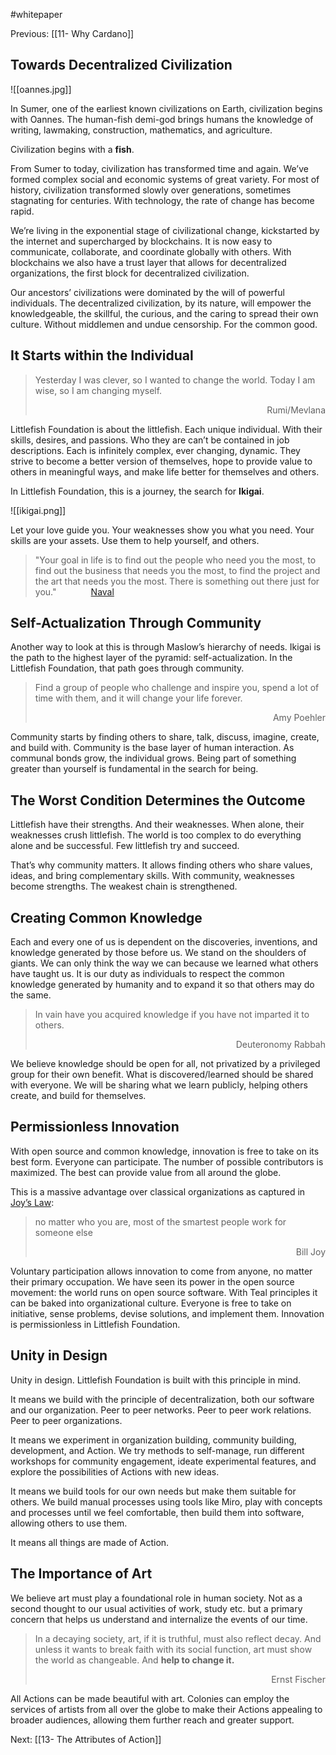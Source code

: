 #whitepaper

Previous: [[11- Why Cardano]]

## Towards Decentralized Civilization
![[oannes.jpg]]

In Sumer, one of the earliest known civilizations on Earth, civilization begins with Oannes. The human-fish demi-god brings humans the knowledge of writing, lawmaking, construction, mathematics, and agriculture. 

Civilization begins with a **fish**.

From Sumer to today, civilization has transformed time and again. We’ve formed complex social and economic systems of great variety. For most of history, civilization transformed slowly over generations, sometimes stagnating for centuries. With technology, the rate of change has become rapid. 
  
We’re living in the exponential stage of civilizational change, kickstarted by the internet and supercharged by blockchains. It is now easy to communicate, collaborate, and coordinate globally with others. With blockchains we also have a trust layer that allows for decentralized organizations, the first block for decentralized civilization. 

Our ancestors’ civilizations were dominated by the will of powerful individuals. The decentralized civilization, by its nature, will empower the knowledgeable, the skillful, the curious, and the caring to spread their own culture. Without middlemen and undue censorship. For the common good.

## It Starts within the Individual 

> Yesterday I was clever, so I wanted to change the world. Today I am wise, so I am changing myself.<div style="text-align: right"> Rumi/Mevlana</div>

Littlefish Foundation is about the littlefish. Each unique individual. With their skills, desires, and passions. Who they are can’t be contained in job descriptions. Each is infinitely complex, ever changing, dynamic. They strive to become a better version of themselves, hope to provide value to others in meaningful ways, and make life better for themselves and others. 

In Littlefish Foundation, this is a journey, the search for **Ikigai**. 

![[ikigai.png]]

Let your love guide you. Your weaknesses show you what you need. Your skills are your assets. Use them to help yourself, and others. 

> "Your goal in life is to find out the people who need you the most, to find out the business that needs you the most, to find the project and the art that needs you the most. There is something out there just for you." 
            [Naval](https://open.spotify.com/episode/5W0RQCDr28VSxVZOYJn3f5?si=t2PhcpLnRpGJo6uMv_fM0g&utm_source=copy-link&nd=1)

## Self-Actualization Through Community 
Another way to look at this is through Maslow’s hierarchy of needs. Ikigai is the path to the highest layer of the pyramid: self-actualization. In the Littlefish Foundation, that path goes through community.

> Find a group of people who challenge and inspire you, spend a lot of time with them, and it will change your life forever.<div style="text-align: right">Amy Poehler</div>

Community starts by finding others to share, talk, discuss, imagine, create, and build with. Community is the base layer of human interaction. As communal bonds grow, the individual grows. Being part of something greater than yourself is fundamental in the search for being. 

## The Worst Condition Determines the Outcome
Littlefish have their strengths. And their weaknesses. When alone, their weaknesses crush littlefish. The world is too complex to do everything alone and be successful. Few littlefish try and succeed. 

That’s why community matters. It allows finding others who share values, ideas, and bring complementary skills. With community, weaknesses become strengths. The weakest chain is strengthened. 

## Creating Common Knowledge
Each and every one of us is dependent on the discoveries, inventions, and knowledge generated by those before us. We stand on the shoulders of giants. We can only think the way we can because we learned what others have taught us. It is our duty as individuals to respect the common knowledge generated by humanity and to expand it so that others may do the same. 

> In vain have you acquired knowledge if you have not imparted it to others. <div style="text-align: right">Deuteronomy Rabbah</div>

We believe knowledge should be open for all, not privatized by a privileged group for their own benefit. What is discovered/learned should be shared with everyone. We will be sharing what we learn publicly, helping others create, and build for themselves. 

## Permissionless Innovation
With open source and common knowledge, innovation is free to take on its best form. Everyone can participate. The number of possible contributors is maximized. The best can provide value from all around the globe. 

This is a massive advantage over classical organizations as captured in [Joy’s Law](https://en.wikipedia.org/wiki/Joy%27s_law_(management)):

> no matter who you are, most of the smartest people work for someone else<div style="text-align: right">Bill Joy</div>

Voluntary participation allows innovation to come from anyone, no matter their primary occupation. We have seen its power in the open source movement: the world runs on open source software. With Teal principles it can be baked into organizational culture. Everyone is free to take on initiative, sense problems, devise solutions, and implement them. Innovation is permissionless in Littlefish Foundation.

## Unity in Design

Unity in design. Littlefish Foundation is built with this principle in mind.

It means we build with the principle of decentralization, both our software and our organization. Peer to peer networks. Peer to peer work relations. Peer to peer organizations. 

It means we experiment in organization building, community building, development, and Action. We try methods to self-manage, run different workshops for community engagement, ideate experimental features, and explore the possibilities of Actions with new ideas. 

It means we build tools for our own needs but make them suitable for others. We build manual processes using tools like Miro, play with concepts and processes until we feel comfortable, then build them into software, allowing others to use them.

It means all things are made of Action. 

## The Importance of Art
We believe art must play a foundational role in human society. Not as a second thought to our usual activities of work, study etc. but a primary concern that helps us understand and internalize the events of our time. 

> In a decaying society, art, if it is truthful, must also reflect decay. And unless it wants to break faith with its social function, art must show the world as changeable. And **help to change it.** <div style="text-align: right">Ernst Fischer</div>

All Actions can be made beautiful with art. Colonies can employ the services of artists from all over the globe to make their Actions appealing to broader audiences, allowing them further reach and greater support.

Next: [[13- The Attributes of Action]]